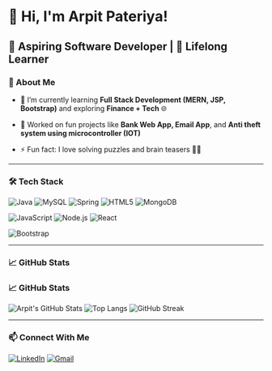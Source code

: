 # 👋 Hi, I'm Arpit Pateriya!

## 💼 Aspiring Software Developer |  🧠 Lifelong Learner

### 🚀 About Me
- 🌱 I’m currently learning **Full Stack Development (MERN, JSP, Bootstrap)** and exploring **Finance + Tech** 🌐
- 🔭 Worked on fun projects like **Bank Web App, Email App**, and **Anti theft system using microcontroller  (IOT)**

- ⚡ Fun fact: I love solving puzzles and brain teasers 🧠💥

---

### 🛠️ Tech Stack
![Java](https://img.shields.io/badge/Java-007396?style=for-the-badge&logo=java&logoColor=white)
![MySQL](https://img.shields.io/badge/MySQL-4479A1?style=for-the-badge&logo=mysql&logoColor=white)
![Spring](https://img.shields.io/badge/Spring-6DB33F?style=for-the-badge&logo=spring&logoColor=white)
![HTML5](https://img.shields.io/badge/HTML5-e34c26?style=for-the-badge&logo=html5&logoColor=white)
![MongoDB](https://img.shields.io/badge/MongoDB-47a248?style=for-the-badge&logo=mongodb&logoColor=white)

![JavaScript](https://img.shields.io/badge/JavaScript-f7df1e?style=for-the-badge&logo=javascript&logoColor=black)
![Node.js](https://img.shields.io/badge/Node.js-339933?style=for-the-badge&logo=node.js&logoColor=white)
![React](https://img.shields.io/badge/React-20232a?style=for-the-badge&logo=react&logoColor=61dafb)

![Bootstrap](https://img.shields.io/badge/Bootstrap-563d7c?style=for-the-badge&logo=bootstrap&logoColor=white)


---

### 📈 GitHub Stats

### 📈 GitHub Stats

![Arpit's GitHub Stats](https://github-readme-stats.vercel.app/api?username=your-username&show_icons=true&theme=radical)
![Top Langs](https://github-readme-stats.vercel.app/api/top-langs/?username=your-username&layout=compact&theme=radical)
![GitHub Streak](https://streak-stats.demolab.com?user=your-username&theme=radical&date_format=M%20j%5B%2C%20Y%5D)


---

### 📫 Connect With Me

[![LinkedIn](https://img.shields.io/badge/LinkedIn-blue?style=for-the-badge&logo=linkedin)](www.linkedin.com/in/arpit-pateriya-9230972bb)
[![Gmail](https://img.shields.io/badge/Gmail-Red?style=for-the-badge&logo=gmail&logoColor=white)](mailto:arpitpateriya20@gmail.com)
